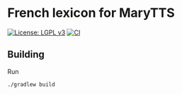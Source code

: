 French lexicon for MaryTTS
==========================

[![License: LGPL v3](https://img.shields.io/badge/License-LGPL%20v3-blue.svg)](https://www.gnu.org/licenses/lgpl-3.0)
[![CI](https://github.com/marytts/marytts-lexicon-fr/actions/workflows/main.yml/badge.svg)](https://github.com/marytts/marytts-lexicon-fr/actions/workflows/main.yml)

Building
--------

Run

    ./gradlew build
